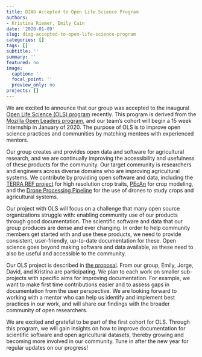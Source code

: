 ```yaml
---
title: DIAG Accepted to Open Life Science Program
authors: 
- Kristina Riemer, Emily Cain
date: '2020-01-09'
slug: diag-accepted-to-open-life-science-program
categories: []
tags: []
subtitle: ''
summary: ''
featured: no
image:
  caption: ''
  focal_point: ''
  preview_only: no
projects: []
---
```


We are excited to announce that our group was accepted to the inaugural [Open Life Science (OLS) program](https://openlifesci.org/) recently. This program is derived from the [Mozilla Open Leaders program](https://foundation.mozilla.org/en/opportunity/mozilla-open-leaders/), and our team’s cohort will begin a 15 week internship in January of 2020. The purpose of OLS is to improve open science practices and communities by matching mentees with experienced mentors.

Our group creates and provides open data and software for agricultural research, and we are continually improving the accessibility and usefulness of these products for the community. Our target community is researchers and engineers across diverse domains who are improving agricultural systems. We contribute by providing open software and data, including the [TERRA REF project](https://docs.terraref.org/) for high resolution crop traits, [PEcAn](https://pecanproject.github.io/) for crop modeling, and the [Drone Processing Pipeline](https://osf.io/xdkcy/wiki/home/) for the use of drones to study crops and agricultural systems.

Our project with OLS will focus on a challenge that many open source organizations struggle with: enabling community use of our products through good documentation. The scientific software and data that our group produces are dense and ever changing. In order to help community members get started with and use these products, we need to provide consistent, user-friendly, up-to-date documentation for these. Open science goes beyond making software and data available, as these need to also be useful and accessible to the community. 

Our OLS project is described in [the proposal](https://github.com/az-digitalag/organization/blob/master/proposals/openlifescience_2020.md). From our group, Emily, Jorge, David, and Kristina are participating. We plan to each work on smaller sub-projects with specific aims for improving documentation. For example, we want to make first time contributions easier and to assess gaps in documentation from the user perspective. We are looking forward to working with a mentor who can help us identify and implement best practices in our work, and will share our findings with the broader community of open researchers. 

We are excited and grateful to be part of the first cohort for OLS. Through this program, we will gain insights on how to improve documentation for scientific software and open agricultural datasets, thereby growing and becoming more involved in our community. Tune in after the new year for regular updates on our progress! 

